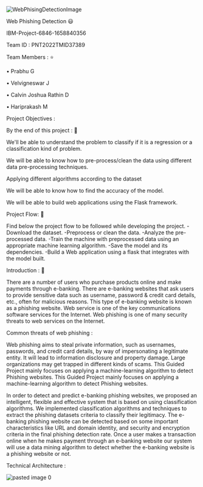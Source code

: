 ![WebPhisingDetectionImage](https://user-images.githubusercontent.com/113708133/200913815-f70f233f-fd1e-4ded-a29c-6e7b488ed910.png)

Web Phishing Detection :smiley:

IBM-Project-6846-1658840356

Team ID : PNT2022TMID37389

Team Members : :star:

•	Prabhu G

•	Velvigneswar J

•	Calvin Joshua Rathin D

•	Hariprakash M

Project Objectives : 

By the end of this project : :file_folder:

We'll be able to understand the problem to classify if it is a regression or a classification kind of problem.

We will be able to know how to pre-process/clean the data using different data pre-processing techniques.

Applying different algorithms according to the dataset

We will be able to know how to find the accuracy of the model.

We will be able to build web applications using the Flask framework.

Project Flow: :page_with_curl:

Find below the project flow to be followed while developing the project.
-Download the dataset. -Preprocess or clean the data. -Analyze the pre-processed data. -Train the machine with preprocessed data using an appropriate machine learning algorithm. -Save the model and its dependencies. -Build a Web application using a flask that integrates with the model built.

Introduction : 🎊

There are a number of users who purchase products online and make payments through e-banking. There are e-banking websites that ask users to provide sensitive data such as username, password & credit card details, etc., often for malicious reasons. This type of e-banking website is known as a phishing website. Web service is one of the key communications software services for the Internet. Web phishing is one of many security threats to web services on the Internet.

Common threats of web phishing : 

Web phishing aims to steal private information, such as usernames, passwords, and credit card details, by way of impersonating a legitimate entity.
It will lead to information disclosure and property damage.
Large organizations may get trapped in different kinds of scams.
This Guided Project mainly focuses on applying a machine-learning algorithm to detect Phishing websites.
This Guided Project mainly focuses on applying a machine-learning algorithm to detect Phishing websites.

In order to detect and predict e-banking phishing websites, we proposed an intelligent, flexible and effective system that is based on using classification algorithms. We implemented classification algorithms and techniques to extract the phishing datasets criteria to classify their legitimacy. The e-banking phishing website can be detected based on some important characteristics like URL and domain identity, and security and encryption criteria in the final phishing detection rate. Once a user makes a transaction online when he makes payment through an e-banking website our system will use a data mining algorithm to detect whether the e-banking website is a phishing website or not.

Technical Architecture : 

![pasted image 0](https://user-images.githubusercontent.com/113708133/200919442-712d3b50-a902-44de-8385-f66462168be3.png)



